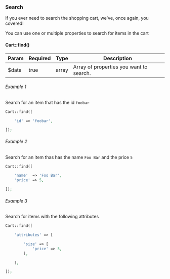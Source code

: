 ### Search

If you ever need to search the shopping cart, we've, once again, you covered!

You can use one or multiple properties to search for items in the cart

#### Cart::find()

Param  | Required  | Type  | Description
------ | --------- | ----- | -----------------------------------------------------
$data  | true      | array | Array of properties you want to search.


###### Example 1

Search for an item that has the id `foobar`

```php
Cart::find([

	'id' => 'foobar',

]);
```

###### Example 2

Search for an item thas has the name `Foo Bar` and the price `5`

```php
Cart::find([

	'name'  => 'Foo Bar',
	'price' => 5,

]);
```

###### Example 3

Search for items with the following attributes

```php
Cart::find([

	'attributes' => [

		'size' => [
			'price' => 5,
		],

	],

]);
```
